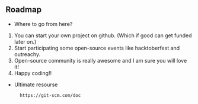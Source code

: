 
## Roadmap

- Where to go from here?

1. You can start your own project on github. (Which if good can get funded later on.)
2. Start participating some open-source events like hacktoberfest and outreachy.
3. Open-source community is really awesome and I am sure you will love it!
4. Happy coding!!


- Ultimate resourse

        https://git-scm.com/doc

  